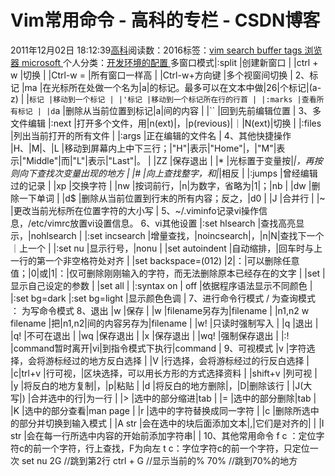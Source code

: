 
# Vim常用命令 - 高科的专栏 - CSDN博客

2011年12月02日 18:12:39[高科](https://me.csdn.net/pbymw8iwm)阅读数：2016标签：[vim																](https://so.csdn.net/so/search/s.do?q=vim&t=blog)[search																](https://so.csdn.net/so/search/s.do?q=search&t=blog)[buffer																](https://so.csdn.net/so/search/s.do?q=buffer&t=blog)[tags																](https://so.csdn.net/so/search/s.do?q=tags&t=blog)[浏览器																](https://so.csdn.net/so/search/s.do?q=浏览器&t=blog)[microsoft																](https://so.csdn.net/so/search/s.do?q=microsoft&t=blog)[
							](https://so.csdn.net/so/search/s.do?q=浏览器&t=blog)[
																					](https://so.csdn.net/so/search/s.do?q=tags&t=blog)个人分类：[开发环境的配置																](https://blog.csdn.net/pbymw8iwm/article/category/1219848)
[
																								](https://so.csdn.net/so/search/s.do?q=tags&t=blog)
[
				](https://so.csdn.net/so/search/s.do?q=buffer&t=blog)
[
			](https://so.csdn.net/so/search/s.do?q=buffer&t=blog)
[
		](https://so.csdn.net/so/search/s.do?q=search&t=blog)
[
	](https://so.csdn.net/so/search/s.do?q=vim&t=blog)
多窗口模式|:split
|创建新窗口
|
|ctrl + w
|切换
|
|Ctrl-w =
|所有窗口一样高
|
|Ctrl-w+方向键
|多个视窗间切换
|
2、标记
|ma
|在光标所在处做一个名为|a|的标记。最多可以在文本中做|26|个标记|(a-z)
|
|`标记
|移动到一个标记
|
|'标记
|移动到一个标记所在行的行首
|
|:marks
|查看所有标记
|
|d`a
|删除从当前位置到标记|a|间的内容
|
|``
|回到先前编辑位置
|
3、多文件编辑
|:next
|打开多个文件，用|n(ext)|，|p(revious)|｜|N(ext)|切换
|
|:files
|列出当前打开的所有文件
|
|:args
|正在编辑的文件名
|
4、其他快捷操作
|H、|M|、|L
|移动到屏幕内上中下三行；|"H"|表示|"Home"|，|"M"|表示|"Middle"|而|"L"|表示|"Last"|。
|
|ZZ
|保存退出
|
|*
|光标置于变量按|*|，再按则向下查找次变量出现的地方
|
|\#
|向上查找整字，和|*|相反
|
|:jumps
|曾经编辑过的记录
|
|xp
|交换字符
|
|nw
|按词前行，|n|为数字，省略为|1|；|nb
|
|dw
|删除一下单词
|
|d$
|删除从当前位置到行末的所有内容；反之，|d0
|
|J
|合并行
|
|~
|更改当前光标所在位置字符的大小写
|
5、~/.viminfo记录vi操作信息，/etc/vimrc放置vi设置信息。
6、vi其他设置
|:set hlsearch
|查找高亮显示，|nohlsearch
|
|:set incsearch
|增量查找，|noincsearch|，|n|N|查找下一个｜上一个
|
|:set nu
|显示行号，|nonu
|
|set autoindent
|自动缩排，|回车时与上一行的第一个非空格符处对齐
|
|set backspace=(012)
|2|：|可以删除任意值；|0|或|1|：|仅可删除刚刚输入的字符，而无法删除原本已经存在的文字
|
|set
|显示自己设定的参数
|
|set all
|
|:syntax on | off
|依据程序语法显示不同颜色
|
|:set bg=dark
|:set bg=light
|显示颜色色调
|
7、进行命令行模式
/ 为查询模式
： 为写命令模式
8、退出
|w
|保存
|
|w
|filename另存为|filename
|
|n1,n2 w filename
|把|n1,n2|间的内容另存为|filename
|
|w!
|只读时强制写入
|
|q
|退出
|
|q!
|不可在退出
|
|wq
|保存退出
|
|x
|保存退出
|
|wq!
|强制保存退出
|
|:!
|command暂时离开|vi|到指令模式下执行|command
|
9、可视模式
|v
|字符选择，会将游标经过的地方反白选择
|
|V
|行选择，会将游标经过的行反白选择
|
|c|trl+v
|行可视，|区块选择，可以用长方形的方式选择资料
|
|shift+v
|列可视
|
|y
|将反白的地方复制|，|p|粘贴
|
|d
|将反白的地方删除|，|D|删除该行
|
|J(大写|)
|合并选中的行|为一行
|
|>
|选中的部分缩进|tab
|
|=
|选中的部分删除|tab
|
|K
|选中的部分查看|man page
|
|r
|选中的字符替换成同一字符
|
|c
|删除所选中的部分并切换到输入模式
|
|A str
|会在选中的块后面添加文本|,|它们是对齐的|<esc>
|
|I str
|会在每一行所选中内容的开始前添加字符串|<esc>
|
10、其他常用命令
f c ：定位字符c的前一个字符，行上查找，F为向左
t c：字位字符c的前一个字符，只定位一次
set nu
2G //跳到第2行
ctrl + G //显示当前的%
70% //跳到70%的地方


